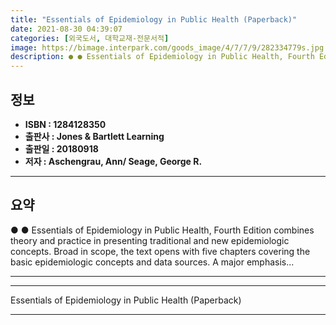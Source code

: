 ```yaml
---
title: "Essentials of Epidemiology in Public Health (Paperback)"
date: 2021-08-30 04:39:07
categories: [외국도서, 대학교재-전문서적]
image: https://bimage.interpark.com/goods_image/4/7/7/9/282334779s.jpg
description: ● ● Essentials of Epidemiology in Public Health, Fourth Edition combines theory and practice in presenting traditional and new epidemiologic concepts. Broad i
---
```


## **정보**

- **ISBN : 1284128350**
- **출판사 : Jones & Bartlett Learning**
- **출판일 : 20180918**
- **저자 : Aschengrau, Ann/ Seage, George R.**

------



## **요약**

●  ●  Essentials of Epidemiology in Public Health, Fourth Edition combines theory and practice in presenting traditional and new epidemiologic concepts. Broad in scope, the text opens with five chapters covering the basic epidemiologic concepts and data sources. A major emphasis... 

------



------


Essentials of Epidemiology in Public Health (Paperback) 

------


